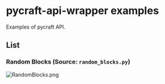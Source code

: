 # pycraft-api-wrapper examples

Examples of pycraft API.

## List

### Random Blocks (Source: `random_blocks.py`)

![RandomBlocks.png](https://i.imgur.com/uOSG6aw.png)
